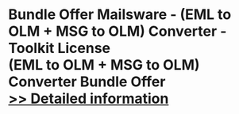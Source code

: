 # Bundle Offer Mailsware - (EML to OLM + MSG to OLM) Converter - Toolkit License<br />(EML to OLM + MSG to OLM) Converter Bundle Offer<br />[>> Detailed information](https://secure.shareit.com/shareit/product.html?productid=300998528&affiliateid=200057808)